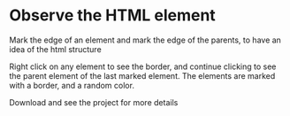 # Observe the HTML element


Mark the edge of an element and mark the edge of the parents, to have an idea of the html structure

Right click on any element to see the border, and continue clicking to see the parent element of the last marked element.
The elements are marked with a border, and a random color.

Download and see the project for more details